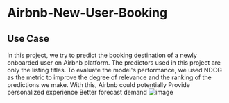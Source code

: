 # Airbnb-New-User-Booking

## Use Case

In this project, we try to predict the booking destination of a newly onboarded user on Airbnb platform. The predictors used in this project are only the
listing titles. To evaluate the model's performance, we used NDCG as the metric to improve the degree of relevance and the ranking of the predictions we make. 
With this, Airbnb could potentially 
Provide personalized experience
Better forecast demand
![image](https://user-images.githubusercontent.com/42509638/203988078-bc7e3c2a-2239-49ce-a38d-d9dfa1593a3e.png)



